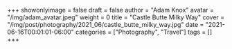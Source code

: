 +++
showonlyimage = false
draft = false
author = "Adam Knox"
avatar = "/img/adam_avatar.jpeg"
weight = 0
title = "Castle Butte Milky Way"
cover = "/img/post/photography/2021_06/castle_butte_milky_way.jpg"
date = "2021-06-16T00:01:01-06:00"
categories = ["Photography", "Travel"]
tags = []
+++
<!--more-->
